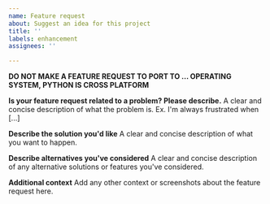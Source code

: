 ```yaml
---
name: Feature request
about: Suggest an idea for this project
title: ''
labels: enhancement
assignees: ''

---
```


**DO NOT MAKE A FEATURE REQUEST TO PORT TO ... OPERATING SYSTEM, PYTHON IS CROSS PLATFORM**

**Is your feature request related to a problem? Please describe.**
A clear and concise description of what the problem is. Ex. I'm always frustrated when [...]

**Describe the solution you'd like**
A clear and concise description of what you want to happen.

**Describe alternatives you've considered**
A clear and concise description of any alternative solutions or features you've considered.

**Additional context**
Add any other context or screenshots about the feature request here.
